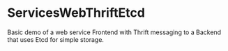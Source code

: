 # ServicesWebThriftEtcd
Basic demo of a web service Frontend with Thrift messaging to a Backend that uses Etcd for simple storage.
